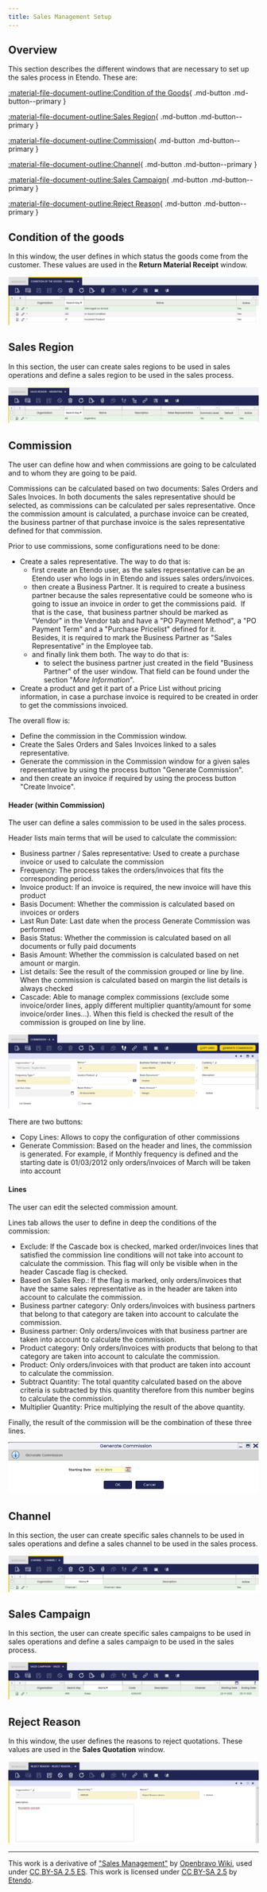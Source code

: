 ```yaml
---
title: Sales Management Setup
---
```

## Overview

This section describes the different windows that are necessary to set up the sales process in Etendo. These are:

[:material-file-document-outline:Condition of the Goods](/user-guide/etendo-classic/basic-features/sales-management/setup/#condition-of-the-goods){ .md-button .md-button--primary } <br>

[:material-file-document-outline:Sales Region](/user-guide/etendo-classic/basic-features/sales-management/setup/#sales-region){ .md-button .md-button--primary } <br>

[:material-file-document-outline:Commission](/user-guide/etendo-classic/basic-features/sales-management/setup/#commission){ .md-button .md-button--primary } <br>

[:material-file-document-outline:Channel](/user-guide/etendo-classic/basic-features/sales-management/setup/#channel){ .md-button .md-button--primary } <br>

[:material-file-document-outline:Sales Campaign](/user-guide/etendo-classic/basic-features/sales-management/setup/#sales-campaign){ .md-button .md-button--primary } <br>

[:material-file-document-outline:Reject Reason](/user-guide/etendo-classic/basic-features/sales-management/setup/#reject-reason){ .md-button .md-button--primary } <br>


## **Condition of the goods**

In this window, the user defines in which status the goods come from the customer. These values are used in the **Return Material Receipt** window.

![Condition of the goods](../../../../assets/drive/12vgLwH05GA2eHFM0hO6gh-oMJB8wQnae.png)

## **Sales Region**

In this section, the user can create sales regions to be used in sales operations and define a sales region to be used in the sales process.

![Sales region](../../../../assets/drive/1vcGKHAFpkqZTXMU1upjaphEvhkU3Gw2F.png)

## **Commission**

The user can define how and when commissions are going to be calculated and to whom they are going to be paid.

Commissions can be calculated based on two documents: Sales Orders and Sales Invoices. In both documents the sales representative should be selected, as commissions can be calculated per sales representative. Once the commission amount is calculated, a purchase invoice can be created, the business partner of that purchase invoice is the sales representative defined for that commission.

Prior to use commissions, some configurations need to be done:

-   Create a sales representative. The way to do that is:
    -   first create an Etendo user, as the sales representative can be an Etendo user who logs in in Etendo and issues sales orders/invoices.
    -   then create a Business Partner. It is required to create a business partner because the sales representative could be someone who is going to issue an invoice in order to get the commissions paid.  If that is the case,  that business partner should be marked as "Vendor" in the Vendor tab and have a "PO Payment Method", a "PO Payment Term" and a "Purchase Pricelist" defined for it.  
        Besides, it is required to mark the Business Partner as "Sales Representative" in the Employee tab.
    -   and finally link them both. The way to do that is:
        -   to select the business partner just created in the field "Business Partner" of the user window. That field can be found under the section "*More Information*".
-   Create a product and get it part of a Price List without pricing information, in case a purchase invoice is required to be created in order to get the commissions invoiced.

The overall flow is:

-   Define the commission in the Commission window.
-   Create the Sales Orders and Sales Invoices linked to a sales representative.
-   Generate the commission in the Commission window for a given sales representative by using the process button "Generate Commission".
-   and then create an invoice if required by using the process button "Create Invoice". 

#### Header (within Commission) 

The user can define a sales commission to be used in the sales process.

Header lists main terms that will be used to calculate the commission:

-   Business partner / Sales representative: Used to create a purchase invoice or used to calculate the commission
-   Frequency: The process takes the orders/invoices that fits the corresponding period.
-   Invoice product: If an invoice is required, the new invoice will have this product
-   Basis Document: Whether the commission is calculated based on invoices or orders
-   Last Run Date: Last date when the process Generate Commission was performed
-   Basis Status: Whether the commission is calculated based on all documents or fully paid documents
-   Basis Amount: Whether the commission is calculated based on net amount or margin.
-   List details: See the result of the commission grouped or line by line. When the commission is calculated based on margin the list details is always checked
-   Cascade: Able to manage complex commissions (exclude some invoice/order lines, apply different multiplier quantity/amount for some invoice/order lines...). When this field is checked the result of the commission is grouped on line by line.

![Commission's header](../../../../assets/drive/11LiWjvIEjdQ143R2q6TUmJyJ2HRbtqpD.png)

There are two buttons:

-   Copy Lines: Allows to copy the configuration of other commissions
-   Generate Commission: Based on the header and lines, the commission is generated. For example, if Monthly frequency is defined and the starting date is 01/03/2012 only orders/invoices of March will be taken into account

#### Lines

The user can edit the selected commission amount.

Lines tab allows the user to define in deep the conditions of the commission:

-   Exclude: If the Cascade box is checked, marked order/invoices lines that satisfied the commission line conditions will not take into account to calculate the commission. This flag will only be visible when in the header Cascade flag is checked.
-   Based on Sales Rep.: If the flag is marked, only orders/invoices that have the same sales representative as in the header are taken into account to calculate the commission.
-   Business partner category: Only orders/invoices with business partners that belong to that category are taken into account to calculate the commission.
-   Business partner: Only orders/invoices with that business partner are taken into account to calculate the commission.
-   Product category: Only orders/invoices with products that belong to that category are taken into account to calculate the commission.
-   Product: Only orders/invoices with that product are taken into account to calculate the commission.
-   Subtract Quantity: The total quantity calculated based on the above criteria is subtracted by this quantity therefore from this number begins to calculate the commission.
-   Multiplier Quantity: Price multiplying the result of the above quantity.

Finally, the result of the commission will be the combination of these three lines.

![Commission's pop up](../../../../assets/drive/1GZ90ujr5lfIIci69XYa8q-tMA7nb76_f.png)

## **Channel**

In this section, the user can create specific sales channels to be used in sales operations and define a sales channel to be used in the sales process.

![Channel window](../../../../assets/drive/1BFtERRlthvXGBH9eadge2BdYwXJTqm4Z.png)

## **Sales Campaign**

In this section, the user can create specific sales campaigns to be used in sales operations and define a sales campaign to be used in the sales process.

![Sales campaign window](../../../../assets/drive/1SwdM8FP349N8HNZhQF546HuE6rIzvoak.png)


## **Reject Reason**

In this window, the user defines the reasons to reject quotations. These values are used in the **Sales Quotation** window.

![Reject reason window](../../../../assets/drive/1zSNCUs2uojZGChPlX77p57T5i3J5vwaD.png)

---
This work is a derivative of ["Sales Management"](http://wiki.openbravo.com/wiki/Sales_Management) by [Openbravo Wiki](http://wiki.openbravo.com/wiki/Welcome_to_Openbravo), used under [CC BY-SA 2.5 ES](https://creativecommons.org/licenses/by-sa/2.5/es/). This work is licensed under [CC BY-SA 2.5](https://creativecommons.org/licenses/by-sa/2.5/) by [Etendo](https://etendo.software).